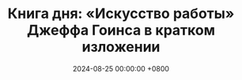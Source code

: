 ---
title: "Книга дня: «Искусство работы» Джеффа Гоинса в кратком изложении"
description: >-
 🎨 «Искусство работы» — вдохновляющая книга о том, как превратить своё дело в настоящее творчество и найти смысл в профессиональной деятельности. Поиск призвания и успех в карьере! Найдите вдохновение и цель в работе.
date: 2024-08-25 00:00:00 +0800
categories: [Мышление, Конспекты-книг]
tags:
  [
    искусство-работы,
    джефф-гоинс,
    мотивация,
    призвание,
    успех,
    карьерный-рост,
    креативность,
    предпринимательство,
    поиск-пути,
    преодоление-страха,
    удовлетворенность-карьерой,
    обзор-книги,
    личное-развитие
  ]
image:
alt: Искусство работы Джефф Гоинс обложка
fallback:
  -
  -
---